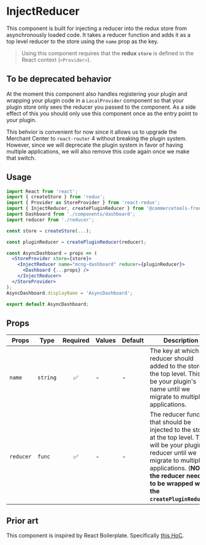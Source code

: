 # InjectReducer

This component is built for injecting a reducer into the redux store from
asynchronously loaded code. It takes a reducer function and adds it as a top
level reducer to the store using the `name` prop as the key.

> Using this component requires that the **redux `store`** is defined in the
> React context (`<Provider>`).

## To be deprecated behavior

At the moment this component also handles registering your plugin and wrapping
your plugin code in a `LocalProvider` component so that your plugin store only
sees the reducer you passed to the component. As a side effect of this you
should only use this component once as the entry point to your plugin.

This behvior is convenient for now since it allows us to upgrade the Merchant
Center to `react-router` 4 without breaking the plugin system. However, since we
will deprecate the plugin system in favor of having multiple applications, we
will also remove this code again once we make that switch.

## Usage

```jsx
import React from 'react';
import { createStore } from 'redux';
import { Provider as StoreProvider } from 'react-redux';
import { InjectReducer, createPluginReducer } from '@commercetools-frontend/application-shell';
import Dashboard from './components/dashboard';
import reducer from './reducer';

const store = createStore(...);

const pluginReducer = createPluginReducer(reducer);

const AsyncDashboard = props => (
  <StoreProvider store={store}>
    <InjectReducer name="mcng-dashboard" reducer={pluginReducer}>
      <Dashboard {...props} />
    </InjectReducer>
  </StoreProvider>
);
AsyncDashboard.displayName = 'AsyncDashboard';

export default AsyncDashboard;
```

## Props

| Props     | Type     | Required | Values | Default | Description                                                                                                                                                                                                                        |
| --------- | -------- | :------: | ------ | ------- | ---------------------------------------------------------------------------------------------------------------------------------------------------------------------------------------------------------------------------------- |
| `name`    | `string` |    ✅    | -      | -       | The key at which the reducer should added to the store in the top level. This will be your plugin's name until we migrate to multiple applications.                                                                                |
| `reducer` | `func`   |    ✅    | -      | -       | The reducer function that should be injected to the store at the top level. This will be your plugin reducer until we migrate to multiple applications. (**NOTE: the reducer needs to be wrapped with the `createPluginReducer`**) |

## Prior art

This component is inspired by React Boilerplate. Specifically
[this HoC](https://github.com/react-boilerplate/react-boilerplate/blob/e39f8bdca29a35edbd7480968c9fe0b2c9438860/app/utils/reducerInjectors.js).
